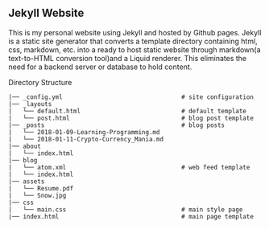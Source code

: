 ## Jekyll Website
This is my personal website using Jekyll and hosted by Github pages. 
Jekyll is a static site generator that converts a template directory containing html, css, markdown, etc. into a ready to host static website through markdown(a text-to-HTML conversion tool)and a Liquid renderer. This eliminates the need for a backend server or database to hold content. 

Directory Structure 

```
|── _config.yml                                 # site configuration
|── _layouts                           
|   └── default.html                            # default template
|   └── post.html                               # blog post template
|── _posts                                      # blog posts
|   └── 2018-01-09-Learning-Programming.md
|   └── 2018-01-11-Crypto-Currency_Mania.md
|── about
|   └── index.html
|── blog
|   └── atom.xml                                # web feed template 
|   └── index.html
|── assets
|   └── Resume.pdf
|   └── Snow.jpg
|── css                               
|   └── main.css                                # main style page                        
|── index.html                                  # main page template

```
